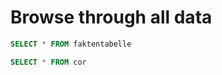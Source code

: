 # Browse through all data

```sql df
SELECT * FROM faktentabelle 
```

```sql correlation
SELECT * FROM cor 
```

<DataTable data="{df}" search="true" title="Data" />

<DataTable data="{correlation}" search="true" title="Correlations" />